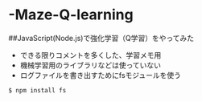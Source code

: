# -Maze-Q-learning
##JavaScript(Node.js)で強化学習（Q学習）をやってみた

 - できる限りコメントを多くした、学習メモ用
 - 機械学習用のライブラリなどは使っていない
 - ログファイルを書き出すためにfsモジュールを使う
 
 ``$ npm install fs``
